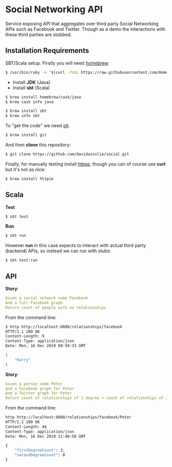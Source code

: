 # Social Networking API

Service exposing API that aggregates over third party Social Networking APIs such as Facebook and Twitter. Though as a demo the interactions with these third parties are stubbed.

## Installation Requirements

SBT/Scala setup. Firstly you will need [homebrew](https://brew.sh/):

```bash
$ /usr/bin/ruby -e "$(curl -fsSL https://raw.githubusercontent.com/Homebrew/install/master/install)"
```

- Install **JDK** (Java)
- Install **sbt** (Scala)

```bash
$ brew install homebrew/cask/java
$ brew cask info java
```

```bash
$ brew install sbt
$ brew info sbt
```

To "get the code" we need [git](https://git-scm.com/).

```bash
$ brew install git
```

And then **clone** this repository:

```bash
$ git clone https://github.com/davidainslie/social.git
```

Finally, for manually testing install [httpie](https://httpie.org/), though you can of course use **curl** but it's not as nice:

```bash
$ brew install httpie
```

## Scala

**Test**

```bash
$ sbt test
```

**Run**

```bash
$ sbt run
```

However **run** in this case expects to interact with actual third party (backend) APIs, so instead we can run with stubs:

```bash
$ sbt test:run
```

## API

**Story**:

```yaml
Given a social network name Facebook
And a full Facebook graph
Return count of people with no relationships
```

From the command line:

```bash
$ http http://localhost:8080/relationships/facebook
HTTP/1.1 200 OK
Content-Length: 9
Content-Type: application/json
Date: Mon, 16 Dec 2019 09:59:33 GMT

[
    "Harry"
]
```

**Story**:

```yaml
Given a person name Peter
And a Facebook graph for Peter
And a Twitter graph for Peter
Return count of relationships of 1 degree + count of relationships of 2 degree
```

From the command line:

```bash
http http://localhost:8080/relationships/facebook/Peter
HTTP/1.1 200 OK
Content-Length: 44
Content-Type: application/json
Date: Mon, 16 Dec 2019 11:48:58 GMT

{
    "firstDegreeCount": 3,
    "secondDegreeCount": 0
}
```

